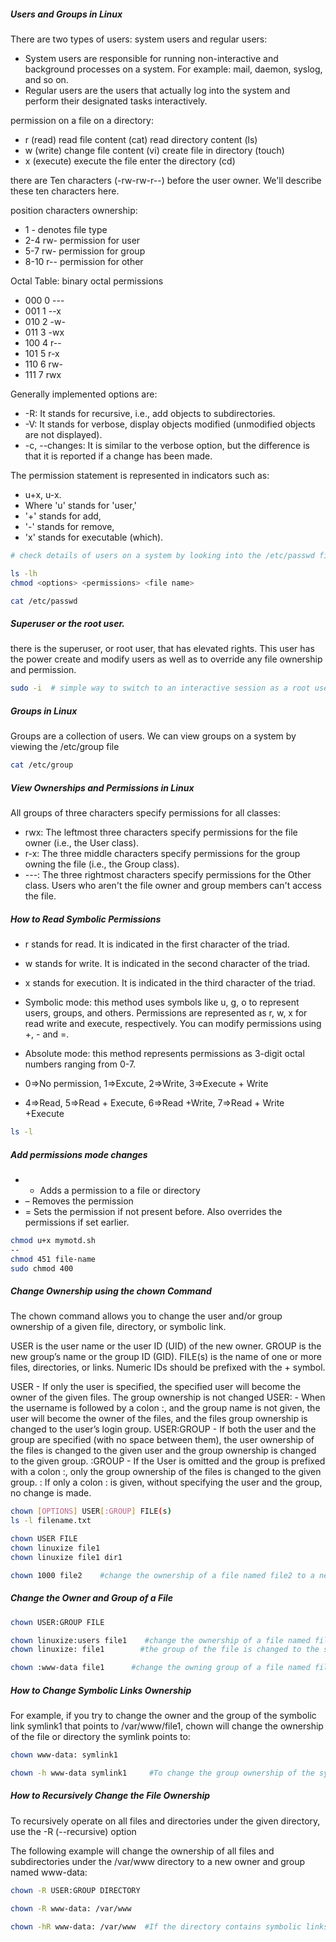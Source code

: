 
##### Users and Groups in Linux
There are two types of users: system users and regular users:
- System users are responsible for running non-interactive and background processes on a system. For example: mail, daemon, syslog, and so on.
- Regular users are the users that actually log into the system and perform their designated tasks interactively.

permission	on a file	on a directory:
- r (read)	read file content (cat)	read directory content (ls)
- w (write)	change file content (vi)	create file in directory (touch)
- x (execute)	execute the file	enter the directory (cd)

there are Ten characters (-rw-rw-r--) before the user owner. We'll describe these ten characters here.

position	characters	ownership:
- 1	-	denotes file type
- 2-4	rw-	permission for user
- 5-7	rw-	permission for group
- 8-10	r--	permission for other

Octal Table:
binary	octal	permissions
- 000	0	---
- 001	1	--x
- 010	2	-w-
- 011	3	-wx
- 100 4	r--
- 101	5	r-x
- 110	6	rw-
- 111	7	rwx

Generally implemented options are:

- -R: It stands for recursive, i.e., add objects to subdirectories.
- -V: It stands for verbose, display objects modified (unmodified objects are not displayed).
- -c, --changes: It is similar to the verbose option, but the difference is that it is reported if a change has been made.

The permission statement is represented in indicators such as:
- u+x, u-x.
- Where 'u' stands for 'user,'
- '+' stands for add,
- '-' stands for remove,
- 'x' stands for executable (which).

``````sh
# check details of users on a system by looking into the /etc/passwd file

ls -lh
chmod <options> <permissions> <file name>

cat /etc/passwd

``````
##### Superuser or the root user.
there is the superuser, or root user, that has elevated rights.
This user has the power create and modify users as well as to override any file ownership and permission.
``````sh
sudo -i  # simple way to switch to an interactive session as a root users

``````
##### Groups in Linux
 Groups are a collection of users.
 We can view groups on a system by viewing the /etc/group file
``````sh
cat /etc/group

``````
##### View Ownerships and Permissions in Linux

All groups of three characters specify permissions for all classes:

- rwx: The leftmost three characters specify permissions for the file owner (i.e., the User class).
- r-x: The three middle characters specify permissions for the group owning the file (i.e., the Group class).
- ---: The three rightmost characters specify permissions for the Other class. Users who aren't the file owner and group members can't access the file.

##### How to Read Symbolic Permissions
- r stands for read. It is indicated in the first character of the triad.
- w stands for write. It is indicated in the second character of the triad.
- x stands for execution. It is indicated in the third character of the triad.

- Symbolic mode: this method uses symbols like u, g, o to represent users, groups, and others. Permissions are represented as  r, w, x for read write and execute, respectively. You can modify permissions using +, - and =.
- Absolute mode: this method represents permissions as 3-digit octal numbers ranging from 0-7.
- 0=>No permission, 1=>Excute, 2=>Write, 3=>Execute + Write

- 4=>Read, 5=>Read + Execute, 6=>Read +Write, 7=>Read + Write +Execute

``````sh
ls -l

``````
##### Add permissions mode changes
- +	Adds a permission to a file or directory
- –	Removes the permission
- =	Sets the permission if not present before. Also overrides the permissions if set earlier.

``````sh
chmod u+x mymotd.sh
--
chmod 451 file-name
sudo chmod 400

``````
##### Change Ownership using the chown Command

The chown command allows you to change the user and/or group ownership of a given file, directory, or symbolic link.

USER is the user name or the user ID (UID) of the new owner.
GROUP is the new group’s name or the group ID (GID).
FILE(s) is the name of one or more files, directories, or links.
Numeric IDs should be prefixed with the + symbol.

USER - If only the user is specified, the specified user will become the owner of the given files. The group ownership is not changed
USER: - When the username is followed by a colon :, and the group name is not given, the user will become the owner of the files, and the files group ownership is changed to the user’s login group.
USER:GROUP - If both the user and the group are specified (with no space between them), the user ownership of the files is changed to the given user and the group ownership is changed to the given group.
:GROUP - If the User is omitted and the group is prefixed with a colon :, only the group ownership of the files is changed to the given group.
: If only a colon : is given, without specifying the user and the group, no change is made.
``````sh
chown [OPTIONS] USER[:GROUP] FILE(s)
ls -l filename.txt

chown USER FILE
chown linuxize file1
chown linuxize file1 dir1

chown 1000 file2    #change the ownership of a file named file2 to a new owner with a UID of 1000

``````
##### Change the Owner and Group of a File
``````sh
chown USER:GROUP FILE

chown linuxize:users file1    #change the ownership of a file named file1 to a new owner named linuxize and group users
chown linuxize: file1        #the group of the file is changed to the specified user’s login group:

chown :www-data file1      #change the owning group of a file named file1 to www-data

``````
##### How to Change Symbolic Links Ownership
For example, if you try to change the owner and the group of the symbolic link symlink1 that points to /var/www/file1, chown will change the ownership of the file or directory the symlink points to:

``````sh
chown www-data: symlink1

chown -h www-data symlink1     #To change the group ownership of the symlink itself, use the -h option

``````
##### How to Recursively Change the File Ownership
To recursively operate on all files and directories under the given directory, use the -R (--recursive) option

The following example will change the ownership of all files and subdirectories under the /var/www directory to a new owner and group named www-data:
``````sh
chown -R USER:GROUP DIRECTORY

chown -R www-data: /var/www

chown -hR www-data: /var/www  #If the directory contains symbolic links, pass the -h option:

``````
